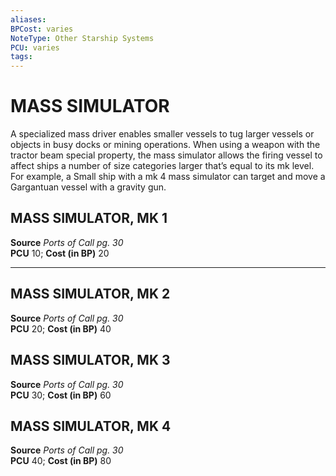 ```yaml
---
aliases: 
BPCost: varies 
NoteType: Other Starship Systems
PCU: varies 
tags: 
---
```


# MASS SIMULATOR

A specialized mass driver enables smaller vessels to tug larger vessels or objects in busy docks or mining operations. When using a weapon with the tractor beam special property, the mass simulator allows the firing vessel to affect ships a number of size categories larger that’s equal to its mk level. For example, a Small ship with a mk 4 mass simulator can target and move a Gargantuan vessel with a gravity gun.  

## MASS SIMULATOR, MK 1

**Source** _Ports of Call pg. 30_  
**PCU** 10; **Cost (in BP)** 20  
  

---

## MASS SIMULATOR, MK 2

**Source** _Ports of Call pg. 30_  
**PCU** 20; **Cost (in BP)** 40  
  

## MASS SIMULATOR, MK 3

**Source** _Ports of Call pg. 30_  
**PCU** 30; **Cost (in BP)** 60  
  

## MASS SIMULATOR, MK 4

**Source** _Ports of Call pg. 30_  
**PCU** 40; **Cost (in BP)** 80
